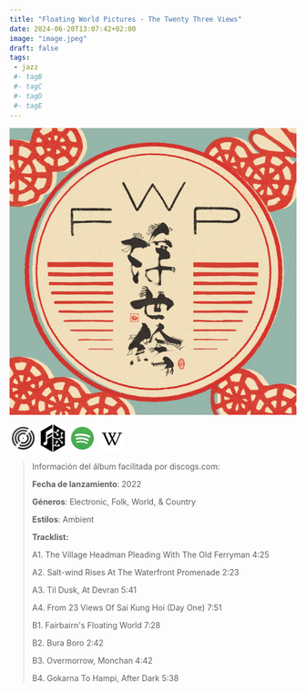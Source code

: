 ```yaml
---
title: "Floating World Pictures - The Twenty Three Views"
date: 2024-06-20T13:07:42+02:00
image: "image.jpeg"
draft: false
tags:
 - jazz
 #- tagB
 #- tagC
 #- tagD
 #- tagE
---
```

![cover](image.jpeg (Floating-World-Pictures - The-Twenty-three-Views))
 
[![discogs](../links/svg/discogs.png (discogs))](https://www.discogs.com/master/2917729)
[![musicbrainz](../links/svg/musicbrainz.png (musicbrainz))](https://musicbrainz.org/release/377989a1-180b-4636-90d3-1503e73aad66)
[![spotify](../links/svg/spotify.png (putify))](https://open.spotify.com/album/22Y3i0MAp9qAcmEoQSkxHh)
[![wikipedia](../links/svg/wikipedia.png (wikipedia))](None)
 
<!-- [![bandcamp](../links/svg/bandcamp.png (bandcamp))]() -->
<!-- [![lastfm](../links/svg/lastfm.png (lastfm))]() -->
<!-- [![youtube](../links/svg/youtube.png (youtube))]() -->
 
> Información del álbum facilitada por discogs.com:
> 
> **Fecha de lanzamiento**: 2022
> 
> **Géneros**: Electronic, Folk, World, & Country
> 
> **Estilos**: Ambient
> 
> **Tracklist:**
> 
>   A1. The Village Headman Pleading With The Old Ferryman     4:25
> 
>   A2. Salt-wind Rises At The Waterfront Promenade     2:23
> 
>   A3. Til Dusk, At Devran    5:41
> 
>   A4. From 23 Views Of Sai Kung Hoi (Day One)    7:51
> 
>   B1. Fairbairn's Floating World    7:28
> 
>   B2. Bura Boro    2:42
> 
>   B3. Overmorrow, Monchan    4:42
> 
>   B4. Gokarna To Hampi, After Dark    5:38
> 
